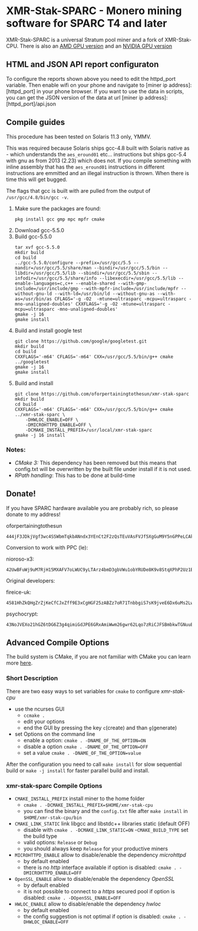 # XMR-Stak-SPARC - Monero mining software for SPARC T4 and later

XMR-Stak-SPARC is a universal Stratum pool miner and a fork of XMR-Stak-CPU. There is also an [AMD GPU version](https://github.com/fireice-uk/xmr-stak-amd) and an [NVIDIA GPU version](https://github.com/fireice-uk/xmr-stak-nvidia)

## HTML and JSON API report configuraton

To configure the reports shown above you need to edit the httpd_port variable. Then enable wifi on your phone and navigate to [miner ip address]:[httpd_port] in your phone browser. If you want to use the data in scripts, you can get the JSON version of the data at url [miner ip address]:[httpd_port]/api.json

## Compile guides

This procedure has been tested on Solaris 11.3 only, YMMV.

This was required because Solaris ships gcc-4.8 built with Solaris native as - which understands the `aes_eround01` etc... instructions but ships gcc-5.4 with gnu as from 2013 (2.23) which does not. If you compile something with inline assembly that has the `aes_eround01` instructions in different instructions are emmitted and an illegal instruction is thrown. When there is time this will get bugged.

The flags that gcc is built with are pulled from the output of `/usr/gcc/4.8/bin/gcc -v`.

1. Make sure the packages are found:
   ```
   pkg install gcc gmp mpc mpfr cmake
   ```
2. Download gcc-5.5.0
3. Build gcc-5.5.0
   ```
   tar xvf gcc-5.5.0
   mkdir build
   cd build
   ../gcc-5.5.0/configure --prefix=/usr/gcc/5.5 --mandir=/usr/gcc/5.5/share/man --bindir=/usr/gcc/5.5/bin --libdir=/usr/gcc/5.5/lib --sbindir=/usr/gcc/5.5/sbin --infodir=/usr/gcc/5.5/share/info --libexecdir=/usr/gcc/5.5/lib --enable-languages=c,c++ --enable-shared --with-gmp-include=/usr/include/gmp --with-mpfr-include=/usr/include/mpfr --without-gnu-ld --with-ld=/usr/bin/ld --without-gnu-as --with-as=/usr/bin/as CFLAGS='-g -O2  -mtune=ultrasparc -mcpu=ultrasparc -mno-unaligned-doubles' CXXFLAGS='-g -O2 -mtune=ultrasparc -mcpu=ultrasparc -mno-unaligned-doubles'
   gmake -j 16
   gmake install
   ```
4. Build and install google test
   ```
   git clone https://github.com/google/googletest.git
   mkdir build
   cd build
   CXXFLAGS='-m64' CFLAGS='-m64' CXX=/usr/gcc/5.5/bin/g++ cmake ../googletest
   gmake -j 16
   gmake install
   ```
5. Build and install
   ```
   git clone https://github.com/oforpertainingtothesun/xmr-stak-sparc
   mkdir build
   cd build
   CXXFLAGS='-m64' CFLAGS='-m64' CXX=/usr/gcc/5.5/bin/g++ cmake ../xmr-stak-sparc \
       -DHWLOC_ENABLE=OFF \
       -DMICROHTTPD_ENABLE=OFF \
       -DCMAKE_INSTALL_PREFIX=/usr/local/xmr-stak-sparc
   gmake -j 16 install
   ```

### Notes:

* *CMake 3:* This dependency has been removed but this means that config.txt will be overwritten by the built file under install if it is not used.
* *RPath handling*: This has to be done at build-time 

## Donate!

If you have SPARC hardware available you are probably rich, so please donate to my address!

oforpertainingtothesun
```
444jF3JDkjVgf3wc4SSWbmTqkbANndx3YEnCt2F2zQsTEuVAsFVJf5XgGuM9Y5nGPPeLCAk8WG7tdTSkGwYxTfwWJaXej5g
```

Conversion to work with PPC (le):

nioroso-x3:
```
42UwBFuWj9uM7RjH15MXAFV7oLWUC9yLTArz4bmD3gbVWu1obYRUDe8K9v8StqXPhP2Uz1BJZgDQTUVhvT1cHFMBHA6aPg2
```

Original developers:

fireice-uk:
```
4581HhZkQHgZrZjKeCfCJxZff9E3xCgHGF25zABZz7oR71TnbbgiS7sK9jveE6Dx6uMs2LwszDuvQJgRZQotdpHt1fTdDhk
```

psychocrypt:
```
43NoJVEXo21hGZ6tDG6Z3g4qimiGdJPE6GRxAmiWwm26gwr62Lqo7zRiCJFSBmbkwTGNuuES9ES5TgaVHceuYc4Y75txCTU
```

## Advanced Compile Options

The build system is CMake, if you are not familiar with CMake you can learn more [here](https://cmake.org/runningcmake/).

### Short Description

There are two easy ways to set variables for `cmake` to configure *xmr-stak-cpu*
- use the ncurses GUI
  - `ccmake .`
  - edit your options
  - end the GUI by pressing the key `c`(create) and than `g`(generate)
- set Options on the command line
  - enable a option: `cmake . -DNAME_OF_THE_OPTION=ON`
  - disable a option `cmake . -DNAME_OF_THE_OPTION=OFF`
  - set a value `cmake . -DNAME_OF_THE_OPTION=value`

After the configuration you need to call
`make install` for slow sequential build
or
`make -j install` for faster parallel build
and install.

### xmr-stak-sparc Compile Options
- `CMAKE_INSTALL_PREFIX` install miner to the home folder
  - `cmake . -DCMAKE_INSTALL_PREFIX=$HOME/xmr-stak-cpu`
  - you can find the binary and the `config.txt` file after `make install` in `$HOME/xmr-stak-cpu/bin`
- `CMAKE_LINK_STATIC` link libgcc and libstdc++ libraries static (default OFF)
  - disable with `cmake . -DCMAKE_LINK_STATIC=ON`
-`CMAKE_BUILD_TYPE` set the build type
  - valid options: `Release` or `Debug`
  - you should always keep `Release` for your productive miners
- `MICROHTTPD_ENABLE` allow to disable/enable the dependency *microhttpd*
  - by default enabled
  - there is no *http* interface available if option is disabled: `cmake . -DMICROHTTPD_ENABLE=OFF`
- `OpenSSL_ENABLE` allow to disable/enable the dependency *OpenSSL*
  - by default enabled
  - it is not possible to connect to a *https* secured pool if option is disabled: `cmake . -DOpenSSL_ENABLE=OFF`
- `HWLOC_ENABLE` allow to disable/enable the dependency *hwloc*
  - by default enabled
  - the config suggestion is not optimal if option is disabled: `cmake . -DHWLOC_ENABLE=OFF`

